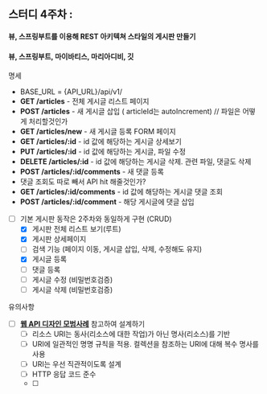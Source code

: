 ## 스터디 4주차  :

#### 뷰, 스프링부트를 이용해 REST 아키텍쳐 스타일의 게시판 만들기
#### 뷰, 스프링부트, 마이바티스, 마리아디비, 깃

명세
- BASE_URL = {API_URL}/api/v1/
- **GET /articles** - 전체 게시글 리스트 페이지 
- **POST /articles** - 새 게시글 삽입  ( articleId는 autoIncrement) // 파일은 어떻게 처리할것인가
- **GET /articles/new** - 새 게시글 등록 FORM 페이지 
- **GET /articles/:id** - id 값에 해당하는 게시글 상세보기
- **PUT /articles/:id** - id 값에 해당하는 게시글, 파일 수정
- **DELETE /articles/:id** - id 값에 해당하는 게시글 삭제. 관련 파일, 댓글도 삭제
- **POST /articles/:id/comments** - 새 댓글 등록
- 댓글 조회도 따로 빼서 API hit 해줄것인가?
- **GET /articles/:id/comments** - id 값에 해당하는 게시글 댓글 조회
- **POST /articles/:id/comment** - 해당 게시글에 댓글 삽입


- [ ] 기본 게시판 동작은 2주차와 동일하게 구현 (CRUD)
  - [x] 게시판 전체 리스트 보기(루트)
  - [x] 게시판 상세페이지 
  - [ ] 검색 기능 (페이지 이동, 게시글 삽입, 삭제, 수정해도 유지)
  - [x] 게시글 등록
  - [ ] 댓글 등록 
  - [ ] 게시글 수정 (비밀번호검증)
  - [ ] 게시글 삭제 (비밀번호검증)

유의사항

- [ ] **[웹 API 디자인 모범사례](https://learn.microsoft.com/ko-kr/azure/architecture/best-practices/api-design)** 참고하여 설계하기
  - [ ] 리소스 URI는 동사(리소스에 대한 작업)가 아닌 명사(리소스)를 기반 
  - [ ] URI에 일관적인 명명 규칙을 적용. 컬렉션을 참조하는 URI에 대해 복수 명사를 사용
  - [ ] URI는 우선 직관적이도록 설계
  - [ ] HTTP 응답 코드 준수
  - [ ]



